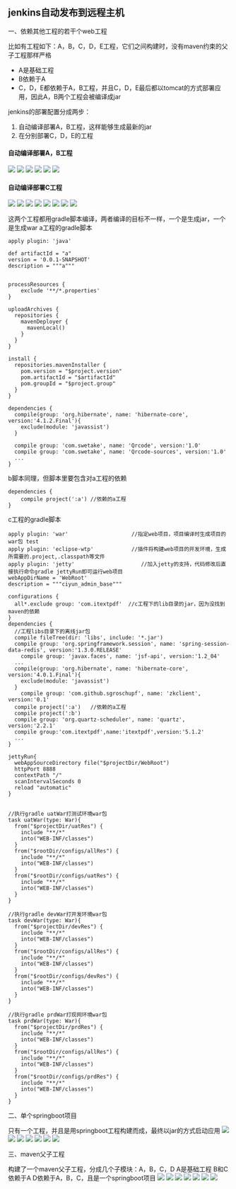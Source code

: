 ## jenkins自动发布到远程主机

一、依赖其他工程的若干个web工程

  比如有工程如下：A，B，C，D，E工程，它们之间构建时，没有maven约束的父子工程那样严格
  * A是基础工程
  * B依赖于A
  * C，D，E都依赖于A，B工程，并且C，D，E最后都以tomcat的方式部署应用，因此A，B两个工程会被编译成jar

  jenkins的部署配置分成两步：
  1. 自动编译部署A，B工程，这样能够生成最新的jar
  2. 在分别部署C，D，E的工程

  #### 自动编译部署A，B工程
  ![](jenkins/jenkins_common_general.png)
  ![](jenkins/jenkins_common_hubot.png)
  ![](jenkins/jenkins_common_source.png)
  ![](jenkins/jenkins_common_trigger.png)
  ![](jenkins/jenkins_common_build_env.png)
  ![](jenkins/jenkins_common_build.png)

  #### 自动编译部署C工程
  ![](jenkins/jenkins_common_general.png)
  ![](jenkins/jenkins_common_hubot.png)
  ![](jenkins/jenkins_common_source.png)
  ![](jenkins/jenkins_common_trigger.png)
  ![](jenkins/jenkins_common_build_env.png)
  ![](jenkins/jenkins_common_build.png)
  ![](jenkins/jenkins_tomcat_build_after_email.png)
  ![](jenkins/jenkins_tomcat_build_after_ssh.png)

  这两个工程都用gradle脚本编译，两者编译的目标不一样，一个是生成jar，一个是生成war
  a工程的gradle脚本
  ```
  apply plugin: 'java'

  def artifactId = "a"
  version = '0.0.1-SNAPSHOT'
  description = """a"""


  processResources {
      exclude '**/*.properties'
  }

  uploadArchives {
    repositories {
      mavenDeployer {
        mavenLocal()
      }
    }
  }

  install {
    repositories.mavenInstaller {
      pom.version = "$project.version"
      pom.artifactId = "$artifactId"
      pom.groupId = "$project.group"
    }
  }

  dependencies {
    compile(group: 'org.hibernate', name: 'hibernate-core', version:'4.1.2.Final'){
      exclude(module: 'javassist')
    }
    
    compile group: 'com.swetake', name: 'Qrcode', version:'1.0'
    compile group: 'com.swetake', name: 'Qrcode-sources', version:'1.0'
    ...
  }
  ```
  b脚本同理，但脚本里要包含对a工程的依赖
  ```
  dependencies {
      compile project(':a')	//依赖的a工程
  }
  ```

  c工程的gradle脚本
  ```
  apply plugin: 'war'  					 //指定web项目，项目编译时生成项目的war包 test
  apply plugin: 'eclipse-wtp'  			 //插件将构建web项目的开发环境，生成所需要的.project,.classpath等文件
  apply plugin: 'jetty'						//加入jetty的支持，代码修改后直接执行命令gradle jettyRun即可运行web项目
  webAppDirName = 'WebRoot'
  description = """ciyun_admin_base"""

  configurations {
    all*.exclude group: 'com.itextpdf'	//c工程下的lib目录的jar，因为没找到maven的依赖
  }
  dependencies {
    //工程libs目录下的离线jar包
    compile fileTree(dir: 'libs', include: '*.jar')  
    compile group: 'org.springframework.session', name: 'spring-session-data-redis', version:'1.3.0.RELEASE'
      compile group: 'javax.faces', name: 'jsf-api', version:'1.2_04'
    ...
    compile(group: 'org.hibernate', name: 'hibernate-core', version:'4.0.1.Final'){
      exclude(module: 'javassist')
    }
      compile group: 'com.github.sgroschupf', name: 'zkclient', version:'0.1'
    compile project(':a')	//依赖的a工程
    compile project(':b')
    compile group: 'org.quartz-scheduler', name: 'quartz', version:'2.2.1'
    compile group:'com.itextpdf',name:'itextpdf',version:'5.1.2'
    ...
  }

  jettyRun{
    webAppSourceDirectory file("$projectDir/WebRoot")
    httpPort 8888
    contextPath "/"
    scanIntervalSeconds 0
    reload "automatic"
  }


  //执行gradle uatWar打测试环境war包
  task uatWar(type: War){
    from("$projectDir/uatRes") {
      include "**/*"
      into("WEB-INF/classes")
    }
    from("$rootDir/configs/allRes") {
      include "**/*"
      into("WEB-INF/classes")
    }
    from("$rootDir/configs/uatRes") {
      include "**/*"
      into("WEB-INF/classes")
    }
  }

  //执行gradle devWar打开发环境war包
  task devWar(type: War){
    from("$projectDir/devRes") {
      include "**/*"
      into("WEB-INF/classes")
    }
    from("$rootDir/configs/allRes") {
      include "**/*"
      into("WEB-INF/classes")
    }
    from("$rootDir/configs/devRes") {
      include "**/*"
      into("WEB-INF/classes")
    }
  }

  //执行gradle prdWar打现网环境war包
  task prdWar(type: War){
    from("$projectDir/prdRes") {
      include "**/*"
      into("WEB-INF/classes")
    }
    from("$rootDir/configs/allRes") {
      include "**/*"
      into("WEB-INF/classes")
    }
    from("$rootDir/configs/prdRes") {
      include "**/*"
      into("WEB-INF/classes")
    }
  }
  ```

二、单个springboot项目

  只有一个工程，并且是用springboot工程构建而成，最终以jar的方式启动应用
  ![](jenkins/jenkins_common_general.png)
  ![](jenkins/jenkins_common_hubot.png)
  ![](jenkins/jenkins_common_source.png)
  ![](jenkins/jenkins_springboot_trigger.png)
  ![](jenkins/jenkins_common_build_env.png)
  ![](jenkins/jenkins_springboot_build.png)
  ![](jenkins/jenkins_springboot_build_after_ssh.png)

三、maven父子工程
  
  构建了一个maven父子工程，分成几个子模块：A，B，C，D
  A是基础工程
  B和C依赖于A
  D依赖于A，B，C，且是一个springboot项目
  ![](jenkins/jenkins_common_general.png)
  ![](jenkins/jenkins_common_hubot.png)
  ![](jenkins/jenkins_common_source.png)
  ![](jenkins/jenkins_maven_trigger.png)
  ![](jenkins/jenkins_common_build_env.png)
  ![](jenkins/jenkins_maven_build.png)
  ![](jenkins/jenkins_maven_build_after_ssh.png)
